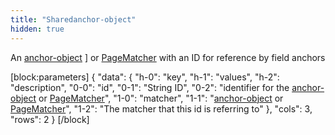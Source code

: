 ```yaml
---
title: "Sharedanchor-object"
hidden: true
---
```

An [anchor-object](doc:anchor) ] or [PageMatcher](doc:pagematcher) with an ID for reference by field anchors

[block:parameters]
{
  "data": {
    "h-0": "key",
    "h-1": "values",
    "h-2": "description",
    "0-0": "id",
    "0-1": "String ID",
    "0-2": "identifier for the [anchor-object](doc:anchor) or [PageMatcher](doc:pagematcher)",
    "1-0": "matcher",
    "1-1": "[anchor-object](doc:anchor) or [PageMatcher](doc:pagematcher)",
    "1-2": "The matcher that this id is referring to"
  },
  "cols": 3,
  "rows": 2
}
[/block]